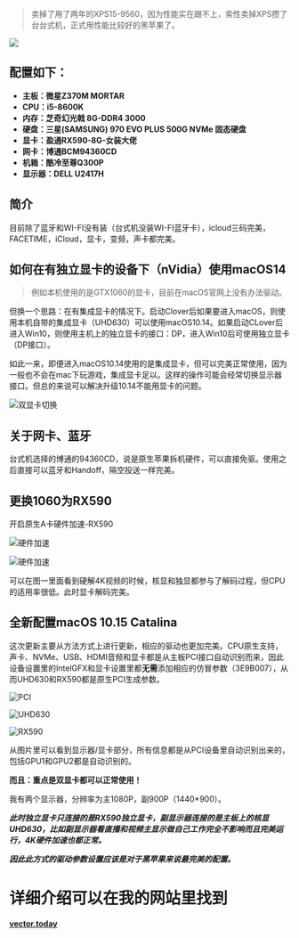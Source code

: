 
>卖掉了用了两年的XPS15-9560，因为性能实在跟不上，索性卖掉XPS攒了台台式机，正式用性能比较好的黑苹果了。

<img src='https://cos.ap-chengdu.myqcloud.com/tuchuang-1258561688/%E9%BB%91%E8%8B%B9%E6%9E%9C/%E9%BB%91%E8%8B%B9%E6%9E%9C10.14.5.jpg'>


## 配置如下：
- **主板：微星Z370M MORTAR**
- **CPU：i5-8600K**
- **内存：芝奇幻光戟 8G-DDR4 3000**
- **硬盘：三星(SAMSUNG) 970 EVO PLUS 500G NVMe 固态硬盘**
- **显卡：盈通RX590-8G-女装大佬**
- **网卡：博通BCM94360CD**
- **机箱：酷冷至尊Q300P**
- **显示器：DELL U2417H**

## 简介
目前除了蓝牙和WI-FI没有装（台式机没装WI-FI蓝牙卡），icloud三码完美，FACETIME，iCloud，显卡，变频，声卡都完美。

## 如何在有独立显卡的设备下（nVidia）使用macOS14

> 例如本机使用的是GTX1060的显卡，目前在macOS官网上没有办法驱动。

但换一个思路：在有集成显卡的情况下。启动Clover后如果要进入macOS，则使用本机自带的集成显卡（UHD630）可以使用macOS10.14。如果启动CLover后进入Win10，则使用主机上的独立显卡的接口：DP，进入Win10后可使用独立显卡（DP接口）。

如此一来，即便进入macOS10.14使用的是集成显卡，但可以完美正常使用，因为一般也不会在mac下玩游戏，集成显卡足以。这样的操作可能会经常切换显示器接口。但总的来说可以解决升级10.14不能用显卡的问题。

![双显卡切换](https://cos.ap-chengdu.myqcloud.com/tuchuang-1258561688/%E9%BB%91%E8%8B%B9%E6%9E%9C/%E5%8F%8C%E6%98%BE%E5%8D%A1%E5%88%87%E6%8D%A2.jpg)

## 关于网卡、蓝牙

台式机选择的博通的94360CD，说是原生苹果拆机硬件，可以直接免驱。使用之后直接可以蓝牙和Handoff，隔空投送一样完美。

## 更换1060为RX590

开启原生A卡硬件加速-RX590

![硬件加速](https://cos.ap-chengdu.myqcloud.com/tuchuang-1258561688/%E9%BB%91%E8%8B%B9%E6%9E%9C/%E7%A1%AC%E4%BB%B6%E5%8A%A0%E9%80%9F.jpg)

![硬件加速](https://cos.ap-chengdu.myqcloud.com/tuchuang-1258561688/%E9%BB%91%E8%8B%B9%E6%9E%9C/%E7%A1%AC%E4%BB%B6%E5%8A%A0%E9%80%9F2.jpg)


可以在图一里面看到硬解4K视频的时候，核显和独显都参与了解码过程，但CPU的适用率很低。此时显卡解码完美。

## 全新配置macOS 10.15 Catalina

这次更新主要从方法方式上进行更新，相应的驱动也更加完美。CPU原生支持，声卡、NVMe、USB、HDMI音频和显卡都是从主板PCI接口自动识别而来，因此设备设置里的IntelGFX和显卡设置里都**无需**添加相应的仿冒参数（3E9B007），从而UHD630和RX590都是原生PCI生成参数。

![PCI](https://cos.ap-chengdu.myqcloud.com/tuchuang-1258561688/%E9%BB%91%E8%8B%B9%E6%9E%9C/PCI.png)

![UHD630](https://cos.ap-chengdu.myqcloud.com/tuchuang-1258561688/%E9%BB%91%E8%8B%B9%E6%9E%9C/UHD630.png)

![RX590](https://cos.ap-chengdu.myqcloud.com/tuchuang-1258561688/%E9%BB%91%E8%8B%B9%E6%9E%9C/RX590.png)

从图片里可以看到显示器/显卡部分，所有信息都是从PCI设备里自动识别出来的，包括GPU1和GPU2都是自动识别的。

**而且：重点是双显卡都可以正常使用！**

我有两个显示器，分辨率为主1080P，副900P（1440*900）。

***此时独立显卡只连接的是RX590独立显卡，副显示器连接的是主板上的核显UHD630，比如副显示器看直播和视频主显示做自己工作完全不影响而且完美运行，4K硬件加速也都正常。***

***因此此方式的驱动参数设置应该是对于黑苹果来说最完美的配置。***

# 详细介绍可以在我的网站里找到

**[vector.today](vector.today)**